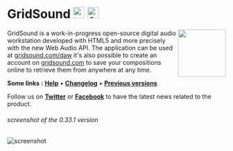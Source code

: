 # GridSound [<img height="26" src="https://gridsound.com/social-images/twitter.png" title="twitter"/>](https://twitter.com/gridsound) [<img height="26" src="https://gridsound.com/social-images/facebook.png" title="facebook"/>](https://facebook.com/gridsound)

<img align="right" height="110" src="https://gridsound.com/assets/icon/black/128.png"/>

GridSound is a work-in-progress open-source digital audio workstation developed with HTML5 and more precisely with the new Web Audio API.
The application can be used at [gridsound.com/daw](https://gridsound.com/daw) it's also possible to create an account on [gridsound.com](http://gridsound.com) to save your compositions online to retrieve them from anywhere at any time.

**Some links :**
[**Help**](https://github.com/gridsound/daw/wiki/help) •
[**Changelog**](https://github.com/gridsound/daw/wiki/changelog) •
[**Previous versions**](https://github.com/gridsound/daw/wiki/versions)

Follow us on [**Twitter**](https://twitter.com/gridsound) or [**Facebook**](https://facebook.com/gridsound) to have the latest news related to the product.

###### screenshot of the 0.33.1 version
![screenshot](https://user-images.githubusercontent.com/850754/111911305-4b06d100-8a65-11eb-8de5-5110e0711f8b.png)
